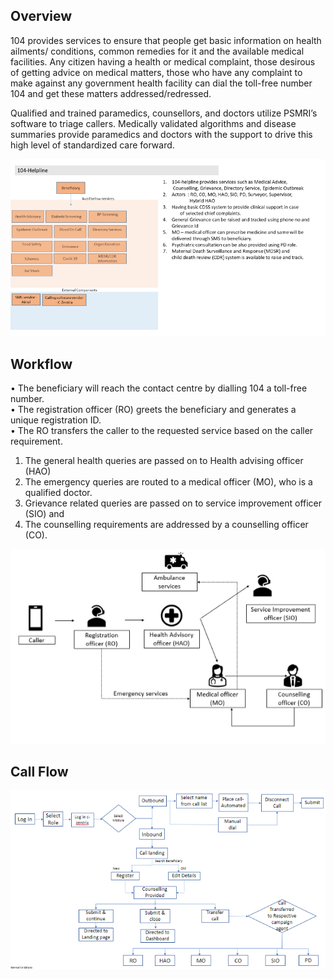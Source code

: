 ## Overview

104 provides services to ensure that people get basic information on health ailments/ conditions, common remedies for it and the available medical facilities. Any citizen having a health or medical complaint, those desirous of getting advice on medical matters, those who have any complaint to make against any government health facility can dial the toll-free number 104 and get these matters addressed/redressed. 

Qualified and trained paramedics, counsellors, and doctors utilize PSMRI’s software to triage callers. Medically validated algorithms and disease summaries provide paramedics and doctors with the support to drive this high level of standardized care forward.

![amrit-image](./img/104-overview.png)

## Workflow 
•	The beneficiary will reach the contact centre by dialling 104 a toll-free number.  
•	The registration officer (RO) greets the beneficiary and generates a unique registration ID.  
•	The RO transfers the caller to the requested service based on the caller requirement. 
1.	The general health queries are passed on to Health advising officer (HAO)  
2.	The emergency queries are routed to a medical officer (MO), who is a qualified doctor. 
3.	Grievance related queries are passed on to service improvement officer (SIO) and  
4.	The counselling requirements are addressed by a counselling officer (CO). 

![amrit-image](./img/104-workflow.png)

## Call Flow

![amrit-image](./img/104-call-flow.png)